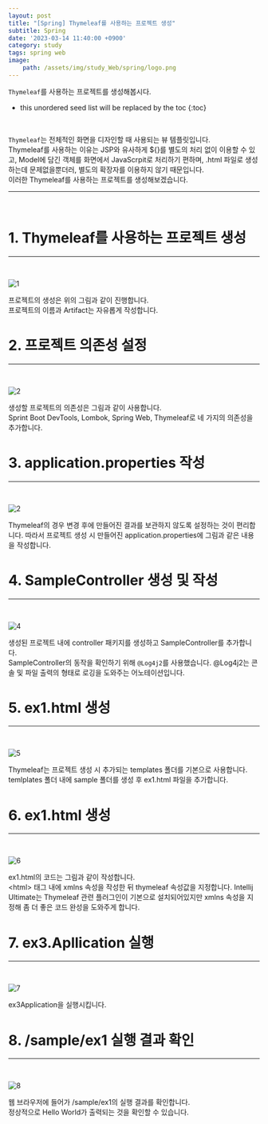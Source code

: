 ```yaml
---
layout: post
title: "[Spring] Thymeleaf를 사용하는 프로젝트 생성"
subtitle: Spring
date: '2023-03-14 11:40:00 +0900'
category: study
tags: spring web
image:
    path: /assets/img/study_Web/spring/logo.png
---
```


`Thymeleaf`를 사용하는 프로젝트를 생성해봅시다.

<!--more-->

* this unordered seed list will be replaced by the toc
{:toc}
<br>

`Thymeleaf`는 전체적인 화면을 디자인할 때 사용되는 뷰 템플릿입니다.<br>
Thymeleaf를 사용하는 이유는 JSP와 유사하게 ${}를 별도의 처리 없이 이용할 수 있고, Model에 담긴 객체를 화면에서 JavaScrpit로 처리하기 편하며, .html 파일로 생성하는데 문제없을뿐더러, 별도의 확장자를 이용하지 않기 때문입니다.<br>
이러한 Thymeleaf를 사용하는 프로젝트를 생성해보겠습니다.<br>

---
<br>

# 1. Thymeleaf를 사용하는 프로젝트 생성
---
<br>

![1](/assets/img/study_Web/spring/2023-03-14-[Spring]_Thymeleaf를_사용하는_프로젝트_생성/1.PNG)
<br>

프로젝트의 생성은 위의 그림과 같이 진행합니다.<br>
프로젝트의 이름과 Artifact는 자유롭게 작성합니다.<br>

# 2. 프로젝트 의존성 설정
---
<br>

![2](/assets/img/study_Web/spring/2023-03-14-[Spring]_Thymeleaf를_사용하는_프로젝트_생성/2.PNG)
<br>

생성할 프로젝트의 의존성은 그림과 같이 사용합니다.<br>
Sprint Boot DevTools, Lombok, Spring Web, Thymeleaf로 네 가지의 의존성을 추가합니다.<br>

# 3. application.properties 작성
---
<br>

![2](/assets/img/study_Web/spring/2023-03-14-[Spring]_Thymeleaf를_사용하는_프로젝트_생성/3.PNG)
<br>

Thymeleaf의 경우 변경 후에 만들어진 결과를 보관하지 않도록 설정하는 것이 편리합니다. 따라서 프로젝트 생성 시 만들어진 application.properties에 그림과 같은 내용을 작성합니다.<br>


# 4. SampleController 생성 및 작성
---
<br>

![4](/assets/img/study_Web/spring/2023-03-14-[Spring]_Thymeleaf를_사용하는_프로젝트_생성/4.PNG)
<br>

생성된 프로젝트 내에 controller 패키지를 생성하고 SampleController를 추가합니다.<br>
SampleController의 동작을 확인하기 위해 `@Log4j2`를 사용했습니다. @Log4j2는 콘솔 및 파일 출력의 형태로 로깅을 도와주는 어노테이션입니다.<br>

# 5. ex1.html 생성
---
<br>

![5](/assets/img/study_Web/spring/2023-03-14-[Spring]_Thymeleaf를_사용하는_프로젝트_생성/5.PNG)
<br>

Thymeleaf는 프로젝트 생성 시 추가되는 templates 폴더를 기본으로 사용합니다.<br> temlplates 폴더 내에 sample 폴더를 생성 후 ex1.html 파일을 추가합니다.<br>

# 6. ex1.html 생성
---
<br>

![6](/assets/img/study_Web/spring/2023-03-14-[Spring]_Thymeleaf를_사용하는_프로젝트_생성/6.PNG)
<br>

ex1.html의 코드는 그림과 같이 작성합니다.<br>
\<html\> 태그 내에 xmlns 속성을 작성한 뒤 thymeleaf 속성값을 지정합니다. Intellij Ultimate는 Thymeleaf 관련 플러그인이 기본으로 설치되어있지만 xmlns 속성을 지정해 좀 더 좋은 코드 완성을 도와주게 합니다.<br>

# 7. ex3.Apllication 실행
---
<br>

![7](/assets/img/study_Web/spring/2023-03-14-[Spring]_Thymeleaf를_사용하는_프로젝트_생성/7.PNG)
<br>

ex3Application을 실행시킵니다.<br>

# 8. /sample/ex1 실행 결과 확인
---
<br>

![8](/assets/img/study_Web/spring/2023-03-14-[Spring]_Thymeleaf를_사용하는_프로젝트_생성/8.PNG)
<br>

웹 브라우저에 들어가 /sample/ex1의 실행 결과를 확인합니다.<br>
정상적으로 Hello World가 출력되는 것을 확인할 수 있습니다.<br>